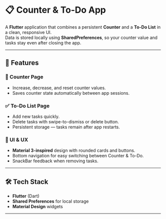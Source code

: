 # 📋 Counter & To-Do App

A **Flutter** application that combines a persistent **Counter** and a **To-Do List** in a clean, responsive UI.  
Data is stored locally using **SharedPreferences**, so your counter value and tasks stay even after closing the app.

---

## 🚀 Features

### 🔢 Counter Page
- Increase, decrease, and reset counter values.
- Saves counter state automatically between app sessions.

### ✅ To-Do List Page
- Add new tasks quickly.
- Delete tasks with swipe-to-dismiss or delete button.
- Persistent storage — tasks remain after app restarts.

### 🌟 UI & UX
- **Material 3-inspired** design with rounded cards and buttons.
- Bottom navigation for easy switching between Counter & To-Do.
- SnackBar feedback when removing tasks.

---

## 🛠️ Tech Stack
- **Flutter** (Dart)
- **Shared Preferences** for local storage
- **Material Design** widgets

---

